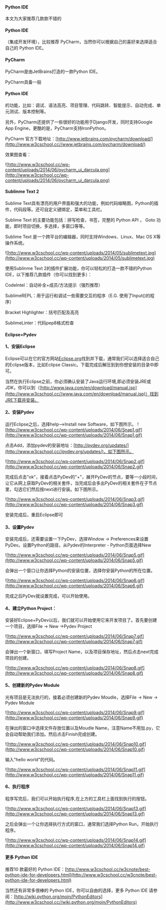  
#### Python IDE

 本文为大家推荐几款款不错的

#### Python IDE

（集成开发环境），比较推荐 PyCharm，当然你可以根据自己的喜好来选择适合自己的 Python IDE。 

 

#### PyCharm

  PyCharm是由JetBrains打造的一款Python IDE。

 PyCharm具备一般 

#### Python IDE

 的功能，比如：调试、语法高亮、项目管理、代码跳转、智能提示、自动完成、单元测试、版本控制等。

  另外，PyCharm还提供了一些很好的功能用于Django开发，同时支持Google App Engine，更酷的是，PyCharm支持IronPython。 

  PyCharm 官方下载地址：[http://www.jetbrains.com/pycharm/download/](http://www.w3cschool.cc//www.jetbrains.com/pycharm/download/) 


效果图查看： 

 ![http://www.w3cschool.cc/wp-content/uploads/2014/06/pycharm_ui_darcula.png](http://www.w3cschool.cc/wp-content/uploads/2014/06/pycharm_ui_darcula.png)

#### Sublinme Text 2

 Sublime Text具有漂亮的用户界面和强大的功能，例如代码缩略图，Python的插件，代码段等。还可自定义键绑定，菜单和工具栏。

 Sublime Text 的主要功能包括：拼写检查，书签，完整的 Python API ， Goto 功能，即时项目切换，多选择，多窗口等等。 


Sublime Text 是一个跨平台的编辑器，同时支持Windows、Linux、Mac OS X等操作系统。 

 ![http://www.w3cschool.cc/wp-content/uploads/2014/05/sublimetext.jpg](http://www.w3cschool.cc/wp-content/uploads/2014/05/sublimetext.jpg)

 使用Sublinme Text 2的插件扩展功能，你可以轻松的打造一款不错的Python IDE，以下推荐几款插件（你可以找到更多）：

 
 CodeIntel：自动补全+成员/方法提示（强烈推荐）

 SublimeREPL：用于运行和调试一些需要交互的程序（E.G. 使用了Input()的程序）

 Bracket Highlighter：括号匹配及高亮

 SublimeLinter：代码pep8格式检查




#### Eclipse+Pydev

 
#### 1、安装Eclipse

  Eclipse可以在它的官方网站[Eclipse.org](http://www.w3cschool.cc//eclipse.org/)找到并下载，通常我们可以选择适合自己的Eclipse版本，比如Eclipse Classic。下载完成后解压到到你想安装的目录中即可。 


 当然在执行Eclipse之前，你必须确认安装了Java运行环境,即必须安装JRE或JDK，你可以到（[http://www.java.com/en/download/manual.jsp](http://www.w3cschool.cc//www.java.com/en/download/manual.jsp)）找到JRE下载并安装。

 
#### 2、安装Pydev

 运行Eclipse之后，选择help-->Install new Software，如下图所示。 ![http://www.w3cschool.cc/wp-content/uploads/2014/06/Snap1.gif](http://www.w3cschool.cc/wp-content/uploads/2014/06/Snap1.gif)

 点击Add，添加pydev的安装地址：[http://pydev.org/updates/](http://www.w3cschool.cc//pydev.org/updates/)，如下图所示。

 ![http://www.w3cschool.cc/wp-content/uploads/2014/06/Snap2.gif](http://www.w3cschool.cc/wp-content/uploads/2014/06/Snap2.gif)

 完成后点击"ok"，接着点击PyDev的"+"，展开PyDev的节点，要等一小段时间，让它从网上获取PyDev的相关套件，当完成后会多出PyDev的相关套件在子节点里，勾选它们然后按next进行安装。如下图所示。

 ![http://www.w3cschool.cc/wp-content/uploads/2014/06/Snap3.gif](http://www.w3cschool.cc/wp-content/uploads/2014/06/Snap3.gif)

 安装完成后，重启Eclipse即可

 
#### 3、设置Pydev


 安装完成后，还需要设置一下PyDev，选择Window -> Preferences来设置PyDev。设置Python的路径，从Pydev的Interpreter - Python页面选择New

 ![http://www.w3cschool.cc/wp-content/uploads/2014/06/Snap5.gif](http://www.w3cschool.cc/wp-content/uploads/2014/06/Snap5.gif)

 会弹出一个窗口让你选择Python的安装位置，选择你安装Python的所在位置。

 ![http://www.w3cschool.cc/wp-content/uploads/2014/06/Snap6.gif](http://www.w3cschool.cc/wp-content/uploads/2014/06/Snap6.gif)

 完成之后PyDev就设置完成，可以开始使用。

 
#### 4、建立Python Project：


 安装好Eclipse+PyDev以后，我们就可以开始使用它来开发项目了。首先要创建一个项目，选择File -> New ->Pydev Project

 ![http://www.w3cschool.cc/wp-content/uploads/2014/06/Snap7.gif](http://www.w3cschool.cc/wp-content/uploads/2014/06/Snap7.gif)

 会弹出一个新窗口，填写Project Name，以及项目保存地址，然后点击next完成项目的创建。

 ![http://www.w3cschool.cc/wp-content/uploads/2014/06/Snap8.gif](http://www.w3cschool.cc/wp-content/uploads/2014/06/Snap8.gif)

 
#### 5、创建新的Pydev Module


 光有项目是无法执行的，接着必须创建新的Pydev Moudle，选择File -> New -> Pydev Module

 ![http://www.w3cschool.cc/wp-content/uploads/2014/06/Snap9.gif](http://www.w3cschool.cc/wp-content/uploads/2014/06/Snap9.gif)

 在弹出的窗口中选择文件存放位置以及Moudle Name，注意Name不用加.py，它会自动帮助我们添加。然后点击Finish完成创建。

 ![http://www.w3cschool.cc/wp-content/uploads/2014/06/Snap10.gif](http://www.w3cschool.cc/wp-content/uploads/2014/06/Snap10.gif)

 输入"hello world"的代码。

 ![http://www.w3cschool.cc/wp-content/uploads/2014/06/Snap11.gif](http://www.w3cschool.cc/wp-content/uploads/2014/06/Snap11.gif)

 
#### 6、执行程序


 程序写完后，我们可以开始执行程序,在上方的工具栏上面找到执行的按钮。

 ![http://www.w3cschool.cc/wp-content/uploads/2014/06/Snap13.gif](http://www.w3cschool.cc/wp-content/uploads/2014/06/Snap13.gif)

 之后会弹出一个让你选择执行方式的窗口，通常我们选择Python Run，开始执行程序。

 ![http://www.w3cschool.cc/wp-content/uploads/2014/06/Snap14.gif](http://www.w3cschool.cc/wp-content/uploads/2014/06/Snap14.gif)

 

#### 更多 Python IDE

 推荐10 款最好的 Python IDE：[http://www.w3cschool.cc/w3cnote/best-python-ide-for-developers.html](http://www.w3cschool.cc/w3cnote/best-python-ide-for-developers.html)

 当然还有非常多很棒的 Python IDE，你可以自由的选择，更多 Python IDE 请参阅：[http://wiki.python.org/moin/PythonEditors](http://www.w3cschool.cc//wiki.python.org/moin/PythonEditors)

 

